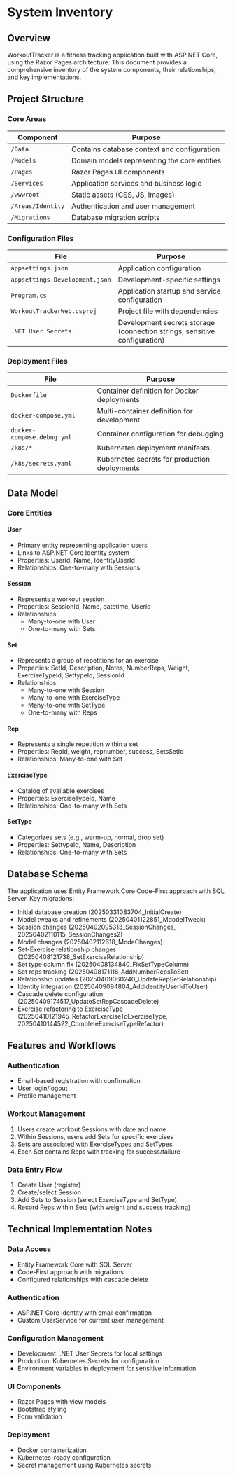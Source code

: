 # System Inventory

## Overview

WorkoutTracker is a fitness tracking application built with ASP.NET Core, using the Razor Pages architecture. This document provides a comprehensive inventory of the system components, their relationships, and key implementations.

## Project Structure

### Core Areas

| Component | Purpose |
|-----------|---------|
| `/Data` | Contains database context and configuration |
| `/Models` | Domain models representing the core entities |
| `/Pages` | Razor Pages UI components |
| `/Services` | Application services and business logic |
| `/wwwroot` | Static assets (CSS, JS, images) |
| `/Areas/Identity` | Authentication and user management |
| `/Migrations` | Database migration scripts |

### Configuration Files

| File | Purpose |
|------|---------|
| `appsettings.json` | Application configuration |
| `appsettings.Development.json` | Development-specific settings |
| `Program.cs` | Application startup and service configuration |
| `WorkoutTrackerWeb.csproj` | Project file with dependencies |
| `.NET User Secrets` | Development secrets storage (connection strings, sensitive configuration) |

### Deployment Files

| File | Purpose |
|------|---------|
| `Dockerfile` | Container definition for Docker deployments |
| `docker-compose.yml` | Multi-container definition for development |
| `docker-compose.debug.yml` | Container configuration for debugging |
| `/k8s/*` | Kubernetes deployment manifests |
| `/k8s/secrets.yaml` | Kubernetes secrets for production deployments |

## Data Model

### Core Entities

#### User
- Primary entity representing application users
- Links to ASP.NET Core Identity system
- Properties: UserId, Name, IdentityUserId
- Relationships: One-to-many with Sessions

#### Session
- Represents a workout session
- Properties: SessionId, Name, datetime, UserId
- Relationships: 
  - Many-to-one with User
  - One-to-many with Sets

#### Set
- Represents a group of repetitions for an exercise
- Properties: SetId, Description, Notes, NumberReps, Weight, ExerciseTypeId, SettypeId, SessionId
- Relationships:
  - Many-to-one with Session
  - Many-to-one with ExerciseType
  - Many-to-one with SetType
  - One-to-many with Reps

#### Rep
- Represents a single repetition within a set
- Properties: RepId, weight, repnumber, success, SetsSetId
- Relationships: Many-to-one with Set

#### ExerciseType
- Catalog of available exercises
- Properties: ExerciseTypeId, Name
- Relationships: One-to-many with Sets

#### SetType
- Categorizes sets (e.g., warm-up, normal, drop set)
- Properties: SettypeId, Name, Description
- Relationships: One-to-many with Sets

## Database Schema

The application uses Entity Framework Core Code-First approach with SQL Server. Key migrations:

- Initial database creation (20250331083704_InitialCreate)
- Model tweaks and refinements (20250401122851_MdodelTweak)
- Session changes (20250402095313_SessionChanges, 20250402110115_SessionChanges2)
- Model changes (20250402112618_ModeChanges)
- Set-Exercise relationship changes (20250408121738_SetExerciseRelationship)
- Set type column fix (20250408134840_FixSetTypeColumn)
- Set reps tracking (20250408171116_AddNumberRepsToSet)
- Relationship updates (20250409060240_UpdateRepSetRelationship)
- Identity integration (20250409094804_AddIdentityUserIdToUser)
- Cascade delete configuration (20250409174517_UpdateSetRepCascadeDelete)
- Exercise refactoring to ExerciseType (20250410121945_RefactorExerciseToExerciseType, 20250410144522_CompleteExerciseTypeRefactor)

## Features and Workflows

### Authentication
- Email-based registration with confirmation
- User login/logout
- Profile management

### Workout Management
1. Users create workout Sessions with date and name
2. Within Sessions, users add Sets for specific exercises
3. Sets are associated with ExerciseTypes and SetTypes
4. Each Set contains Reps with tracking for success/failure

### Data Entry Flow
1. Create User (register)
2. Create/select Session
3. Add Sets to Session (select ExerciseType and SetType)
4. Record Reps within Sets (with weight and success tracking)

## Technical Implementation Notes

### Data Access
- Entity Framework Core with SQL Server
- Code-First approach with migrations
- Configured relationships with cascade delete

### Authentication
- ASP.NET Core Identity with email confirmation
- Custom UserService for current user management

### Configuration Management
- Development: .NET User Secrets for local settings
- Production: Kubernetes Secrets for configuration
- Environment variables in deployment for sensitive information

### UI Components
- Razor Pages with view models
- Bootstrap styling
- Form validation

### Deployment
- Docker containerization
- Kubernetes-ready configuration
- Secret management using Kubernetes secrets
